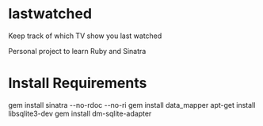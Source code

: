 lastwatched
===========

Keep track of which TV show you last watched

Personal project to learn Ruby and Sinatra

Install Requirements
===========

gem install sinatra --no-rdoc --no-ri
gem install data_mapper
apt-get install libsqlite3-dev
gem install dm-sqlite-adapter
